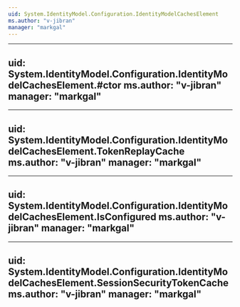 ```yaml
---
uid: System.IdentityModel.Configuration.IdentityModelCachesElement
ms.author: "v-jibran"
manager: "markgal"
---
```


---
uid: System.IdentityModel.Configuration.IdentityModelCachesElement.#ctor
ms.author: "v-jibran"
manager: "markgal"
---

---
uid: System.IdentityModel.Configuration.IdentityModelCachesElement.TokenReplayCache
ms.author: "v-jibran"
manager: "markgal"
---

---
uid: System.IdentityModel.Configuration.IdentityModelCachesElement.IsConfigured
ms.author: "v-jibran"
manager: "markgal"
---

---
uid: System.IdentityModel.Configuration.IdentityModelCachesElement.SessionSecurityTokenCache
ms.author: "v-jibran"
manager: "markgal"
---
